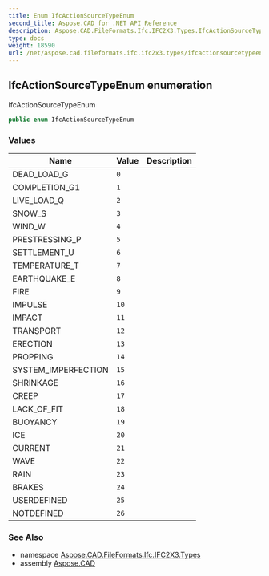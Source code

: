 ```yaml
---
title: Enum IfcActionSourceTypeEnum
second_title: Aspose.CAD for .NET API Reference
description: Aspose.CAD.FileFormats.Ifc.IFC2X3.Types.IfcActionSourceTypeEnum enum. IfcActionSourceTypeEnum
type: docs
weight: 18590
url: /net/aspose.cad.fileformats.ifc.ifc2x3.types/ifcactionsourcetypeenum/
---
```

## IfcActionSourceTypeEnum enumeration

IfcActionSourceTypeEnum

```csharp
public enum IfcActionSourceTypeEnum
```

### Values

| Name | Value | Description |
| --- | --- | --- |
| DEAD_LOAD_G | `0` |  |
| COMPLETION_G1 | `1` |  |
| LIVE_LOAD_Q | `2` |  |
| SNOW_S | `3` |  |
| WIND_W | `4` |  |
| PRESTRESSING_P | `5` |  |
| SETTLEMENT_U | `6` |  |
| TEMPERATURE_T | `7` |  |
| EARTHQUAKE_E | `8` |  |
| FIRE | `9` |  |
| IMPULSE | `10` |  |
| IMPACT | `11` |  |
| TRANSPORT | `12` |  |
| ERECTION | `13` |  |
| PROPPING | `14` |  |
| SYSTEM_IMPERFECTION | `15` |  |
| SHRINKAGE | `16` |  |
| CREEP | `17` |  |
| LACK_OF_FIT | `18` |  |
| BUOYANCY | `19` |  |
| ICE | `20` |  |
| CURRENT | `21` |  |
| WAVE | `22` |  |
| RAIN | `23` |  |
| BRAKES | `24` |  |
| USERDEFINED | `25` |  |
| NOTDEFINED | `26` |  |

### See Also

* namespace [Aspose.CAD.FileFormats.Ifc.IFC2X3.Types](../../aspose.cad.fileformats.ifc.ifc2x3.types/)
* assembly [Aspose.CAD](../../)



